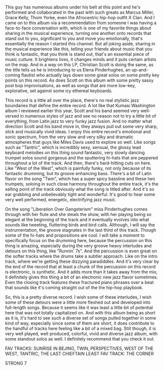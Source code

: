 This guy has numerous albums under his belt at this point and he's performed and collaborated in the past with such greats as Marcus Miller, Grace Kelly, Thom Yorke, even the Afrocentric hip-hop outfit X Clan. And I came on to this album via a recommendation from someone I was having a face-to-face conversation with, which is one of my favorite things about sharing in the musical experience, turning one another onto records that stand out to you, significant to you and move you emotionally, that's essentially the reason I started this channel. But all joking aside, sharing in the musical experience like this, telling your friends about music that you think is fantastic, that you think is stand out, that's an essential piece of music culture. It brightens lives, it changes minds and it puts certain artists on the map. And in a way on this LP, Christian Scott is doing the same, as the title tells us he is introducing to us Elena Pinderhughes, an up-and-coming flautist who actually lays down some great solos on some pretty key points on this record. As does Scott on this album with some pretty sassy post bop improvisations, as well as songs that are more low-key, explorative, set against some icy ethereal keyboards.

This record is a little all over the place, there's no real stylistic jazz boundaries that define the entire record. A lot like that Kumasi Washington album I reviewed earlier this year, Scott and his band seemed very well-versed in numerous styles of jazz and see no reason not to try a little bit of everything, from Latin jazz to very funky jazz fusion. And no matter what direction Scott and his band move in, they always pull out some very sharp, slick and musically vivid ideas. I enjoy this entire record's emotional and sonic spectrum, from the very slow and very silky and dramatic atmospheres that guys like Miles Davis used to explore so well. Like songs such as "Tantric", which is incredibly sexy, sensual, the glossy lead keyboard melodies on this thing sound fantastic, very slowly dancing trumpet solos sound gorgeous and the sputtering hi-hats that are peppered throughout a lot of the track. And then, there's hard-hitting cuts on here. Like "West of the West", which is painfully funky, not only because of its fantastic drumming, but its groove enhancing bass. There's a bit of Latin flavor on the song "Twin", which has a super spicy bassline and these two trumpets, soloing in such close harmony throughout the entire track, it's the selling point of the track obviously what the song is titled after. And it's so ear grabbing and unbelievably tight and wonderful. It's good to hear some very well performed, energetic, electrifying jazz music.

On the song "Liberation Over Gangsterism" miss Pinderhughes comes through with her flute and she steals the show, with her playing being so elegant at the beginning of the track and it eventually evolves into what sounds like tweeting, fluttering birds and bird calls. Although, I will say the instrumentation, the groove stagnates in the last third of this track. Though some of the hi-hats and propositions are cool. I will take a moment to specifically focus on the drumming here, because the percussion on this thing is amazing, especially during the very groove heavy interludes and detours on this thing, like "Runnin' 7s". And the percussion is even great on the softer tracks where the drums take a subtler approach. Like on the intro track, where we're getting these dizzying paradiddles. And it's very clear by the end of the record that at least a chunk of the percussion on this record is electronic, is synthetic. And it adds more than it takes away from the mix, it definitely gives this thing a bit of an electronic new jazz flavor sometimes. Even the closing track features these fractured piano phrases over a beat that sounds like it's coming straight out of the the hip-hop playbook.

So, this is a pretty diverse record. I wish some of these interludes, I wish some of these detours were a little more fleshed out and developed into full-length songs. Because it seems like it was least a little bit of potential here that was not totally capitalized on. And with this album being as short as it is, it's hard to see such a diverse set of songs pulled together in some kind of way, especially since some of them are short, it does contribute to the handful of tracks here feeling like a bit of a mixed bag. Still though, it is very well played, well produced, colorful, vivid and diverse jazz album, with some standout solos as well. I definitely recommend that you check it out.

FAV TRACKS: SUNRISE IN BEJING, TWIN, PERSPECTIVES, WEST OF THE WEST, TANTRIC, THE LAST CHIEFTAIN
LEAST FAV TRACK: THE CORNER

STRONG 7
